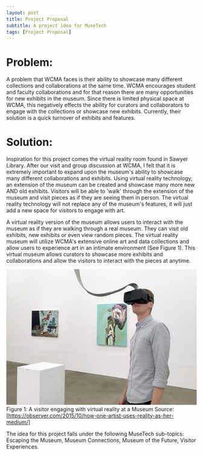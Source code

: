 ```yaml
---
layout: post
title: Project Proposal
subtitle: A project idea for MuseTech
tags: [Project Proposal]
---
```


# Problem:

A problem that WCMA faces is their ability to showcase many different collections and collaborations at the same time. WCMA encourages student and faculty collaborations and for that reason there are many opportunities for new exhibits in the museum. Since there is limited physical space at WCMA, this negatively effects the ability for curators and collaborators to engage with the collections or showcase new exhibits. Currently, their solution is a quick turnover of exhibits and features.

# Solution:

Inspiration for this project comes the virtual reality room found in Sawyer Library. After our visit and group discussion at WCMA, I felt that it is extremely important to expand upon the museum's ability to showcase many different collaborations and exhibits. Using virtual reality technology, an extension of the museum can be created and showcase many more new AND old exhibits. Visitors will be able to 'walk' through the extension of the museum and visit pieces as if they are seeing them in person. The virtual reality technology will not replace any of the museum's features, it will just add a new space for visitors to engage with art.

A virtual reality version of the museum allows users to interact with the museum as if they are walking through a real museum. They can visit old exhibits, new exhibits or even view random pieces. The virtual reality museum will utilize WCMA's extensive online art and data collections and allow users to experience art in an intimate environment (See Figure 1). This virtual museum allows curators to showcase more exhibits and collaborations and allow the visitors to interact with the pieces at anytime.

![Virtual](/img/virtual_reality.jpg)
Figure 1: A visitor engaging with virtual reality at a Museum
Source: [https://observer.com/2015/10/how-one-artist-uses-reality-as-her-medium/]


The idea for this project falls under the following MuseTech sub-topics: Escaping the Museum, Museum Connections, Museum of the Future, Visitor Experiences.
